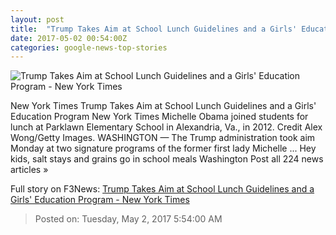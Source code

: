 ```yaml
---
layout: post
title:  "Trump Takes Aim at School Lunch Guidelines and a Girls' Education Program - New York Times"
date: 2017-05-02 00:54:00Z
categories: google-news-top-stories
---
```


![Trump Takes Aim at School Lunch Guidelines and a Girls' Education Program - New York Times](https://static01.nyt.com/images/2017/05/02/us/02school/02school-facebookJumbo.jpg)

New York Times Trump Takes Aim at School Lunch Guidelines and a Girls' Education Program New York Times Michelle Obama joined students for lunch at Parklawn Elementary School in Alexandria, Va., in 2012. Credit Alex Wong/Getty Images. WASHINGTON — The Trump administration took aim Monday at two signature programs of the former first lady Michelle ... Hey kids, salt stays and grains go in school meals Washington Post all 224 news articles »


Full story on F3News: [Trump Takes Aim at School Lunch Guidelines and a Girls' Education Program - New York Times](http://www.f3nws.com/n/uRhruB)

> Posted on: Tuesday, May 2, 2017 5:54:00 AM
